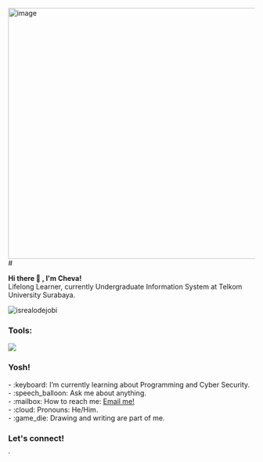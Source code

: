 <img width="512" height="512" alt="image" src="https://github.com/user-attachments/assets/ad60713d-f6a8-4e1a-9e2d-b32b8bd4bcbb" /># <summary><strong>Hi there :wave: , I'm Cheva!</strong></summary>
Lifelong Learner, currently Undergraduate Information System at Telkom University Surabaya.
<p align="left"> <img src="https://komarev.com/ghpvc/?username=goonesmile&label=Profile%20views&color=0e75b6&style=flat" alt="isrealodejobi" />
</p>

### <summary><strong>Tools:</strong></summary>
<p>
    <img src="https://img.shields.io/badge/Text%20Editor-Visual%20Studio%20Code-blue?&logo=visual%20studio%20code&logoColor=blue" />
</p>

### <summary><strong>Yosh!</strong></summary>
<p>
    - :keyboard: I’m currently learning about Programming and Cyber Security. </br>
    - :speech_balloon: Ask me about anything.</br>
    - :mailbox: How to reach me: <a href="mailto:CHEVAUTOMO@gmail.com">Email me!</a>  </br>
    - :cloud: Pronouns: He/Him. </br>
    - :game_die: Drawing and writing are part of me. </br>
<p>
 
### <summary><strong>Let's connect!</strong></summary>
<a href="www.linkedin.com/in/chevasatrio">
  <img align="left" alt="LinkedIn" width="5px" src="https://content.linkedin.com/content/dam/me/brand/en-us/brand-home/downloads/LinkedIn-Logos.zip"/>
</a>

